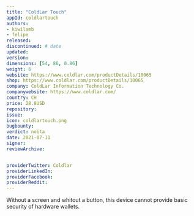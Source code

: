 ```yaml
---
title: "ColdLar Touch"
appId: coldlartouch
authors:
- kiwilamb
- felipe
released: 
discontinued: # date
updated:
version:
dimensions: [54, 86, 0.86]
weight: 6
website: https://www.coldlar.com/productDetails/10065
shop: https://www.coldlar.com/productDetails/10065
company: ColdLar Information Technology Co.
companywebsite: https://www.coldlar.com/
country: CH
price: 28.8USD
repository: 
issue:
icon: coldlartouch.png
bugbounty:
verdict: noita
date: 2021-07-11
signer:
reviewArchive:


providerTwitter: Coldlar
providerLinkedIn: 
providerFacebook: 
providerReddit: 
---
```


Without a screen and whitout a button, this device cannot provide basic security of hardware wallets.